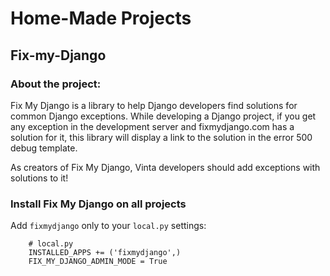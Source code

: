 # Home-Made Projects

## Fix-my-Django

### About the project:
Fix My Django is a library to help Django developers find solutions for common Django exceptions. While developing a Django project, if you get any exception in the development server and fixmydjango.com has a solution for it, this library will display a link to the solution in the error 500 debug template.

As creators of Fix My Django, Vinta developers should add exceptions with solutions to it!

### Install Fix My Django on all projects
Add `fixmydjango` only to your `local.py` settings:
```
    # local.py
    INSTALLED_APPS += ('fixmydjango',)
    FIX_MY_DJANGO_ADMIN_MODE = True
```
